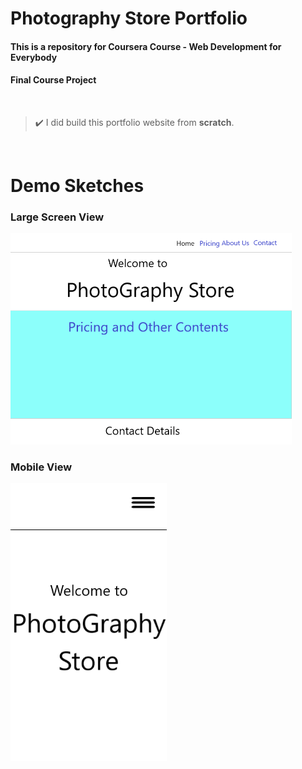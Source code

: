 # Photography Store Portfolio

#### This is a repository for Coursera Course - Web Development for Everybody
#### Final Course Project
<br>

> :heavy_check_mark: I did build this portfolio website from **scratch**.
<br>

# Demo Sketches

### Large Screen View
<img src="./Readme_Pics_and_Vids/desktopVersion.png" alt="Demo Sketch for Large Screen" width="450"/>

### Mobile View
<img src="./Readme_Pics_and_Vids/mobileVersion.png" alt="Demo Sketch for Mobile" width="250"/>
